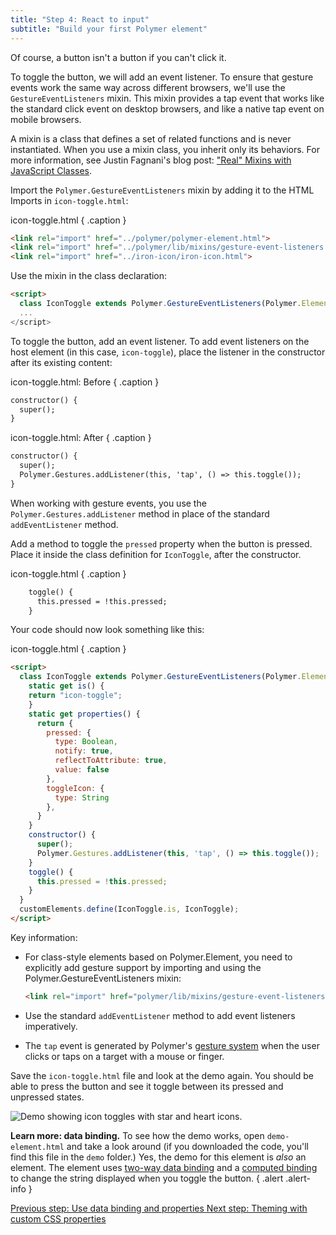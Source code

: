 ```yaml
---
title: "Step 4: React to input"
subtitle: "Build your first Polymer element"
---
```


Of course, a button isn't a button if you can't click it.

To toggle the button, we will add an event listener. To ensure that gesture events work the same way across different browsers, we'll use the `GestureEventListeners` mixin. This mixin provides a tap event that works like the standard click event on desktop browsers, and like a native tap event on mobile browsers.

A mixin is a class that defines a set of related functions and is never instantiated. When you use a mixin class, you inherit only its behaviors. For more information, see Justin Fagnani's blog post: ["Real" Mixins with JavaScript Classes](http://justinfagnani.com/2015/12/21/real-mixins-with-javascript-classes/).

Import the `Polymer.GestureEventListeners` mixin by adding it to the HTML Imports in `icon-toggle.html`:

 icon-toggle.html { .caption }

```html
<link rel="import" href="../polymer/polymer-element.html">
<link rel="import" href="../polymer/lib/mixins/gesture-event-listeners.html">
<link rel="import" href="../iron-icon/iron-icon.html">
```

Use the mixin in the class declaration:

```html
<script>
  class IconToggle extends Polymer.GestureEventListeners(Polymer.Element) {
  ...
</script>
```

To toggle the button, add an event listener. To add event listeners on the host element (in this
case, `icon-toggle`), place the listener in the constructor after its existing content:

icon-toggle.html: Before { .caption }

```html
constructor() {
  super();
}
```

  icon-toggle.html: After { .caption }

```html
constructor() {
  super();
  Polymer.Gestures.addListener(this, 'tap', () => this.toggle());
}
```

When working with gesture events, you use the `Polymer.Gestures.addListener` method in place of the
standard `addEventListener` method.

Add a method to toggle the `pressed` property when the button is pressed. Place it inside the class
definition for `IconToggle`, after the constructor.

icon-toggle.html { .caption }

```html
    toggle() {
      this.pressed = !this.pressed;
    }
```

Your code should now look something like this:

icon-toggle.html { .caption }

```html
<script>
  class IconToggle extends Polymer.GestureEventListeners(Polymer.Element) {
    static get is() {
    return "icon-toggle";
    }
    static get properties() {
      return {
        pressed: {
          type: Boolean,
          notify: true,
          reflectToAttribute: true,
          value: false
        },
        toggleIcon: {
          type: String
        },
      }
    }
    constructor() {
      super();
      Polymer.Gestures.addListener(this, 'tap', () => this.toggle());
    }
    toggle() {
      this.pressed = !this.pressed;
    }
  }
  customElements.define(IconToggle.is, IconToggle);
</script>
```

Key information:

*   For class-style elements based on Polymer.Element, you need to explicitly add gesture support by importing and using the Polymer.GestureEventListeners mixin:

    ```html
    <link rel="import" href="polymer/lib/mixins/gesture-event-listeners.html">
    ````

*   Use the standard `addEventListener` method to add event listeners imperatively.

*   The `tap` event is generated by Polymer's [gesture system](/2.0/docs/devguide/gesture-events)
    when the user clicks or taps on a target with a mouse or finger.

Save the `icon-toggle.html` file and look at the demo again. You should be able to press the button and see it
toggle between its pressed and unpressed states.

<img src="/images/2.0/first-element/databound-toggles.png" alt="Demo showing icon toggles with star and heart icons.">

**Learn more: data binding.** To see how the demo works, open `demo-element.html`
and take a look around (if you downloaded the code, you'll find this file in the `demo` folder.)
Yes, the demo for this element is _also_ an element. The
element uses <a href="/2.0/docs/devguide/data-binding#two-way-bindings">two-way
data binding</a> and a <a href="/2.0/docs/devguide/data-binding#annotated-computed">computed
binding</a> to change the string displayed when you toggle the button.
{ .alert .alert-info }

<a class="blue-button" href="step-3">
  Previous step: Use data binding and properties
</a>

<a class="blue-button" href="step-5">
  Next step: Theming with custom CSS properties
</a>

